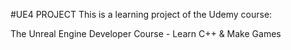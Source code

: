 #UE4 PROJECT
This is a learning project of the Udemy course: 

The Unreal Engine Developer Course - Learn C++ & Make Games
